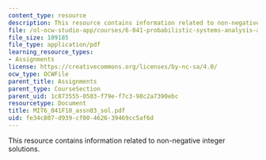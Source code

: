 ```yaml
---
content_type: resource
description: This resource contains information related to non-negative integer solutions.
file: /ol-ocw-studio-app/courses/6-041-probabilistic-systems-analysis-and-applied-probability-fall-2010/fe34c807d939cf00462639469cc5af6d_MIT6_041F10_assn03_sol.pdf
file_size: 109185
file_type: application/pdf
learning_resource_types:
- Assignments
license: https://creativecommons.org/licenses/by-nc-sa/4.0/
ocw_type: OCWFile
parent_title: Assignments
parent_type: CourseSection
parent_uid: 1c873555-0503-f79e-f7c3-98c2a7390ebc
resourcetype: Document
title: MIT6_041F10_assn03_sol.pdf
uid: fe34c807-d939-cf00-4626-39469cc5af6d
---
```

This resource contains information related to non-negative integer solutions.